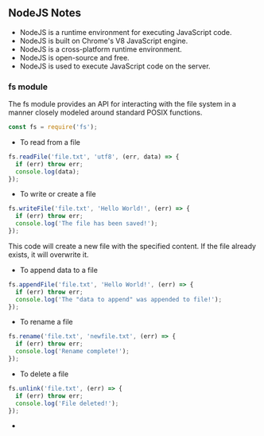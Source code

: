 ## NodeJS Notes
- NodeJS is a runtime environment for executing JavaScript code.
- NodeJS is built on Chrome's V8 JavaScript engine.
- NodeJS is a cross-platform runtime environment.
- NodeJS is open-source and free.
- NodeJS is used to execute JavaScript code on the server.

### fs module

<p>The fs module provides an API for interacting with the file system in a manner closely modeled around standard POSIX functions.</p>

```javascript
const fs = require('fs');
```

- To read from a file
```javascript
fs.readFile('file.txt', 'utf8', (err, data) => {
  if (err) throw err;
  console.log(data);
});
```

- To write or create a file
```javascript
fs.writeFile('file.txt', 'Hello World!', (err) => {
  if (err) throw err;
  console.log('The file has been saved!');
});
```

This code will create a new file with the specified content. If the file already exists, it will overwrite it.

- To append data to a file
```javascript
fs.appendFile('file.txt', 'Hello World!', (err) => {
  if (err) throw err;
  console.log('The "data to append" was appended to file!');
});
```

- To rename a file
```javascript
fs.rename('file.txt', 'newfile.txt', (err) => {
  if (err) throw err;
  console.log('Rename complete!');
});
```

- To delete a file
```javascript
fs.unlink('file.txt', (err) => {
  if (err) throw err;
  console.log('File deleted!');
});
```

-


